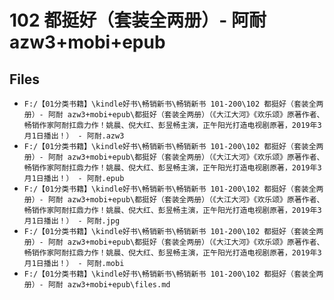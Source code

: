 # 102 都挺好（套装全两册）- 阿耐 azw3+mobi+epub

## Files

- `F:/【01分类书籍】\kindle好书\畅销新书\畅销新书 101-200\102 都挺好（套装全两册）- 阿耐 azw3+mobi+epub\都挺好（套装全两册）（《大江大河》《欢乐颂》原著作者、畅销作家阿耐扛鼎力作！姚晨、倪大红、彭昱畅主演，正午阳光打造电视剧原著，2019年3月1日播出！） - 阿耐.azw3`
- `F:/【01分类书籍】\kindle好书\畅销新书\畅销新书 101-200\102 都挺好（套装全两册）- 阿耐 azw3+mobi+epub\都挺好（套装全两册）（《大江大河》《欢乐颂》原著作者、畅销作家阿耐扛鼎力作！姚晨、倪大红、彭昱畅主演，正午阳光打造电视剧原著，2019年3月1日播出！） - 阿耐.epub`
- `F:/【01分类书籍】\kindle好书\畅销新书\畅销新书 101-200\102 都挺好（套装全两册）- 阿耐 azw3+mobi+epub\都挺好（套装全两册）（《大江大河》《欢乐颂》原著作者、畅销作家阿耐扛鼎力作！姚晨、倪大红、彭昱畅主演，正午阳光打造电视剧原著，2019年3月1日播出！） - 阿耐.jpg`
- `F:/【01分类书籍】\kindle好书\畅销新书\畅销新书 101-200\102 都挺好（套装全两册）- 阿耐 azw3+mobi+epub\都挺好（套装全两册）（《大江大河》《欢乐颂》原著作者、畅销作家阿耐扛鼎力作！姚晨、倪大红、彭昱畅主演，正午阳光打造电视剧原著，2019年3月1日播出！） - 阿耐.mobi`
- `F:/【01分类书籍】\kindle好书\畅销新书\畅销新书 101-200\102 都挺好（套装全两册）- 阿耐 azw3+mobi+epub\files.md`
